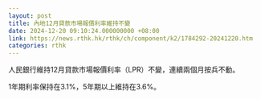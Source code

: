 ```yaml
---
layout: post
title: 內地12月貸款市場報價利率維持不變
date: 2024-12-20 09:10:24.000000000 +08:00
link: https://news.rthk.hk/rthk/ch/component/k2/1784292-20241220.htm
categories: rthk
---
```


人民銀行維持12月貸款市場報價利率（LPR）不變，連續兩個月按兵不動。

1年期利率保持在3.1%，5年期以上維持在3.6%。
